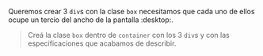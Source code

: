 Queremos crear 3 `div`s con la clase `box` necesitamos que cada uno de ellos ocupe un tercio del ancho de la pantalla :desktop:.

> Creá la clase `box` dentro de `container` con los 3 `div`s y con las especificaciones que acabamos de describir.